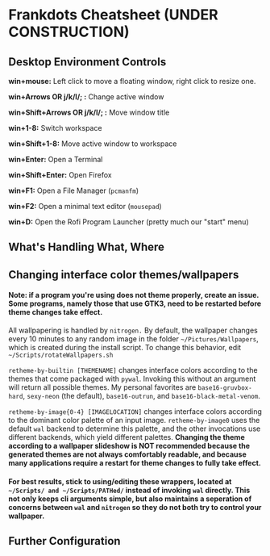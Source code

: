 # Frankdots Cheatsheet (UNDER CONSTRUCTION)
## Desktop Environment Controls
**win+mouse:** Left click to move a floating window, right click to resize one.

**win+Arrows OR j/k/l/; :** Change active window

**win+Shift+Arrows OR j/k/l/; :** Move window title

**win+1-8:** Switch workspace

**win+Shift+1-8:** Move active window to workspace

**win+Enter:** Open a Terminal

**win+Shift+Enter:** Open Firefox

**win+F1:** Open a File Manager (`pcmanfm`)

**win+F2:** Open a minimal text editor (`mousepad`)

**win+D:** Open the Rofi Program Launcher (pretty much our "start" menu)

## What's Handling What, Where

## Changing interface color themes/wallpapers

#### Note: if a program you're using does not theme properly, create an issue. Some programs, namely those that use GTK3, need to be restarted before theme changes take effect.

All wallpapering is handled by `nitrogen.` By default, the wallpaper changes every 10 minutes to any random image in the folder `~/Pictures/Wallpapers`, which is created during the install script. To change this behavior, edit `~/Scripts/rotateWallpapers.sh`


`retheme-by-builtin [THEMENAME]` changes interface colors according to the themes that come packaged with `pywal`. Invoking this without an argument will return all possible themes. My personal favorites are `base16-gruvbox-hard`, `sexy-neon` (the default), `base16-outrun`, and `base16-black-metal-venom`.


`retheme-by-image{0-4} [IMAGELOCATION]` changes interface colors according to the dominant color palette of an input image. `retheme-by-image0` uses the default `wal` backend to determine this palette, and the other invocations use different backends, which yield different palettes. **Changing the theme according to a wallpaper slideshow is NOT recommended because the generated themes are not always comfortably readable, and because many applications require a restart for theme changes to fully take effect.**

#### For best results, stick to using/editing these wrappers, located at `~/Scripts/ and ~/Scripts/PATHed/` instead of invoking `wal` directly. This not only keeps cli arguments simple, but also maintains a seperation of concerns between `wal` and `nitrogen` so they do not both try to control your wallpaper.



## Further Configuration
